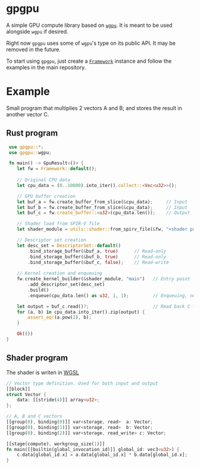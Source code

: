 # gpgpu

<!-- cargo-sync-readme start -->

A simple GPU compute library based on [`wgpu`](https://github.com/gfx-rs/wgpu).
It is meant to be used alongside `wgpu` if desired.

Right now `gpgpu` uses some of `wgpu`'s type on its public API.
It may be removed in the future.

To start using `gpgpu`, just create a [`Framework`](https://docs.rs/gpgpu/latest/gpgpu/struct.Framework.html) instance
and follow the examples in the main repository.

# Example
Small program that multiplies 2 vectors A and B; and stores the
result in another vector C.
## Rust program
```rust
 use gpgpu::*;
 use gpgpu::wgpu;

 fn main() -> GpuResult<()> {
    let fw = Framework::default();
    
    // Original CPU data
    let cpu_data = (0..10000).into_iter().collect::<Vec<u32>>();

    // GPU buffer creation
    let buf_a = fw.create_buffer_from_slice(&cpu_data);     // Input
    let buf_b = fw.create_buffer_from_slice(&cpu_data);     // Input
    let buf_c = fw.create_buffer::<u32>(cpu_data.len());    // Output

    // Shader load from SPIR-V file
    let shader_module = utils::shader::from_spirv_file(&fw, "<shader path>")?;

    // Descriptor set creation
    let desc_set = DescriptorSet::default()
        .bind_storage_buffer(&buf_a, true)      // Read-only
        .bind_storage_buffer(&buf_b, true)      // Read-only
        .bind_storage_buffer(&buf_c, false);    // Read-write
    
    // Kernel creation and enqueuing
    fw.create_kernel_builder(&shader_module, "main")   // Entry point
        .add_descriptor_set(desc_set)                      
        .build()
        .enqueue(cpu_data.len() as u32, 1, 1);         // Enqueuing, not very optimus 😅

    let output = buf_c.read()?;                        // Read back C from GPU
    for (a, b) in cpu_data.into_iter().zip(output) {
        assert_eq!(a.pow(2), b);
    }

    Ok(())
}
```

## Shader program
The shader is writen in [WGSL](https://gpuweb.github.io/gpuweb/wgsl/)
```rust
// Vector type definition. Used for both input and output
[[block]]
struct Vector {
    data: [[stride(4)]] array<u32>;
};

// A, B and C vectors
[[group(0), binding(0)]] var<storage, read>  a: Vector;
[[group(0), binding(1)]] var<storage, read>  b: Vector;
[[group(0), binding(2)]] var<storage, read_write> c: Vector;

[[stage(compute), workgroup_size(1)]]
fn main([[builtin(global_invocation_id)]] global_id: vec3<u32>) {
    c.data[global_id.x] = a.data[global_id.x] * b.data[global_id.x];
}
```


<!-- cargo-sync-readme end -->